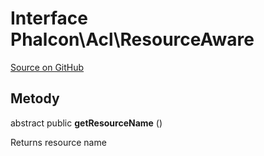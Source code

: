 # Interface **Phalcon\\Acl\\ResourceAware**

<a href="https://github.com/phalcon/cphalcon/blob/master/phalcon/acl/resourceaware.zep" class="btn btn-default btn-sm">Source on GitHub</a>

## Metody

abstract public **getResourceName** ()

Returns resource name